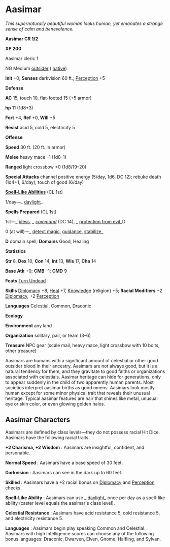 # Aasimar

_This supernaturally beautiful woman looks human, yet emanates a strange sense of calm and benevolence._

**Aasimar CR 1/2**

**XP 200**

Aasimar cleric 1

NG Medium [outsider](creatureTypes.md#_outsider) ( [native](creatureTypes.md#_native-subtype))

**Init** +0; **Senses** darkvision 60 ft.; [Perception](../skills/perception.md#_perception) +5

**Defense**

**AC** 15, touch 10, flat-footed 15 (+5 armor)

**hp** 11 (1d8+3)

**Fort** +4, **Ref** +0, **Will** +5

**Resist** acid 5, cold 5, electricity 5

**Offense**

**Speed** 30 ft. (20 ft. in armor)

**Melee** heavy mace –1 (1d8–1)

**Ranged** light crossbow +0 (1d8/19–20)

**Special Attacks** channel positive energy (5/day, 1d6, DC 12); rebuke death (1d4+1, 6/day); touch of good (6/day)

**[Spell-Like Abilities](universalMonsterRules.md#_spell-like-abilities)** (CL 1st)

1/day—_ [daylight](../spells/daylight.md#_daylight)_

**Spells Prepared** (CL 1st)

1st—_ [bless](../spells/bless.md#_bless)_, _ [command](../spells/command.md#_command)_ (DC 14), _ [protection from evil](../spells/protectionFromEvil.md#_protection-from-evil)_D

0 (at will)—_ [detect magic](../spells/detectMagic.md#_detect-magic), [guidance](../spells/guidance.md#_guidance), [stabilize](../spells/stabilize.md#_stabilize)_

**D** domain spell; **Domains** Good, Healing

**Statistics**

**Str** 8, **Dex** 10, **Con** 14, **Int** 13, **Wis** 17, **Cha** 14

**Base Atk** +0; **CMB** –1; **CMD** 9

**Feats** [Turn Undead](../feats.md#_turn-undead)

**Skills** [Diplomacy](../skills/diplomacy.md#_diplomacy) +8, [Heal](../skills/heal.md#_heal) +7, [Knowledge](../skills/knowledge.md#_knowledge) (religion) +5; **Racial Modifiers** +2 [Diplomacy](../skills/diplomacy.md#_diplomacy), +2 [Perception](../skills/perception.md#_perception)

**Languages** Celestial, Common, Draconic

**Ecology**

**Environment** any land

**Organization** solitary, pair, or team (3–6)

**Treasure** NPC gear (scale mail, heavy mace, light crossbow with 10 bolts, other treasure)

Aasimars are humans with a significant amount of celestial or other good outsider blood in their ancestry. Aasimars are not always good, but it is a natural tendency for them, and they gravitate to good faiths or organizations associated with celestials. Aasimar heritage can hide for generations, only to appear suddenly in the child of two apparently human parents. Most societies interpret aasimar births as good omens. Aasimars look mostly human except for some minor physical trait that reveals their unusual heritage. Typical aasimar features are hair that shines like metal, unusual eye or skin color, or even glowing golden halos.

## Aasimar Characters

Aasimars are defined by class levels—they do not possess racial Hit Dice. Aasimars have the following racial traits.

**+2 Charisma, +2 Wisdom** : Aasimars are insightful, confident, and personable.

**Normal Speed** : Aasimars have a base speed of 30 feet.

**Darkvision** : Aasimars can see in the dark up to 60 feet.

**Skilled** : Aasimars have a +2 racial bonus on [Diplomacy](../skills/diplomacy.md#_diplomacy) and [Perception](../skills/perception.md#_perception) checks.

**Spell-Like Ability** : Aasimars can use _ [daylight](../spells/daylight.md#_daylight)_ once per day as a spell-like ability (caster level equals the aasimar's class level).

**Celestial Resistance** : Aasimars have acid resistance 5, cold resistance 5, and electricity resistance 5.

**Languages** : Aasimars begin play speaking Common and Celestial. Aasimars with high Intelligence scores can choose any of the following bonus languages: Draconic, Dwarven, Elven, Gnome, Halfling, and Sylvan.

